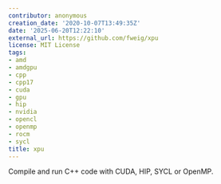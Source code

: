 ```yaml
---
contributor: anonymous
creation_date: '2020-10-07T13:49:35Z'
date: '2025-06-20T12:22:10'
external_url: https://github.com/fweig/xpu
license: MIT License
tags:
- amd
- amdgpu
- cpp
- cpp17
- cuda
- gpu
- hip
- nvidia
- opencl
- openmp
- rocm
- sycl
title: xpu
---
```


Compile and run C++ code with CUDA, HIP, SYCL or OpenMP.
